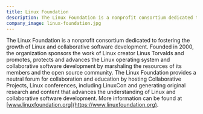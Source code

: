```yaml
---
title: Linux Foundation
description: The Linux Foundation is a nonprofit consortium dedicated to fostering the growth of Linux and collaborative software development.
company_image: linux-foundation.jpg
---
```

The Linux Foundation is a nonprofit consortium dedicated to fostering the growth of Linux and collaborative software development. Founded in 2000, the organization sponsors the work of Linux creator Linus Torvalds and promotes, protects and advances the Linux operating system and collaborative software development by marshaling the resources of its members and the open source community. The Linux Foundation provides a neutral forum for collaboration and education by hosting Collaborative Projects, Linux conferences, including LinuxCon and generating original research and content that advances the understanding of Linux and collaborative software development. More information can be found at [www.linuxfoundation.org](https://www.linuxfoundation.org).
